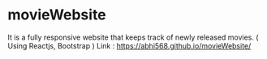 # movieWebsite
It is a fully responsive website that keeps track of newly released movies. ( Using Reactjs, Bootstrap )
Link : https://abhi568.github.io/movieWebsite/
